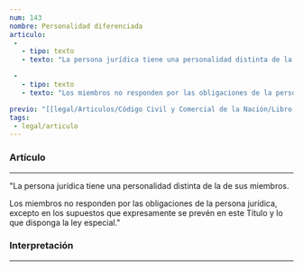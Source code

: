 ```yaml
---
num: 143
nombre: Personalidad diferenciada
articulo: 
 - 
   - tipo: texto
   - texto: "La persona jurídica tiene una personalidad distinta de la de sus miembros."

 - 
   - tipo: texto
   - texto: "Los miembros no responden por las obligaciones de la persona jurídica, excepto en los supuestos que expresamente se prevén en este Título y lo que disponga la ley especial."

previo: "[[legal/Articulos/Código Civil y Comercial de la Nación/Libro Primero/Título 2/Capítulo 1/Sección 1/Sección 1, Personalidad. Composición.md|Sección 1, Personalidad. Composición]]"
tags: 
 - legal/articulo
---
```

### Artículo
---
"La persona jurídica tiene una personalidad distinta de la de sus miembros.

Los miembros no responden por las obligaciones de la persona jurídica, excepto en los supuestos que expresamente se prevén en este Título y lo que disponga la ley especial."

### Interpretación
---
